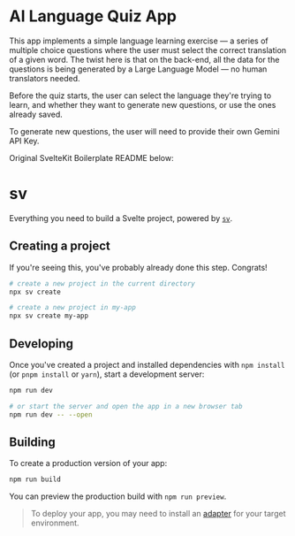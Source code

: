 # AI Language Quiz App

This app implements a simple language learning exercise — a series of multiple choice questions where the user must select the correct translation of a given word.
The twist here is that on the back-end, all the data for the questions is being generated by a Large Language Model — no human translators needed.

Before the quiz starts, the user can select the language they're trying to learn, and whether they want to generate new questions, or use the ones already saved.

To generate new questions, the user will need to provide their own Gemini API Key.

Original SvelteKit Boilerplate README below:

# sv

Everything you need to build a Svelte project, powered by [`sv`](https://github.com/sveltejs/cli).

## Creating a project

If you're seeing this, you've probably already done this step. Congrats!

```bash
# create a new project in the current directory
npx sv create

# create a new project in my-app
npx sv create my-app
```

## Developing

Once you've created a project and installed dependencies with `npm install` (or `pnpm install` or `yarn`), start a development server:

```bash
npm run dev

# or start the server and open the app in a new browser tab
npm run dev -- --open
```

## Building

To create a production version of your app:

```bash
npm run build
```

You can preview the production build with `npm run preview`.

> To deploy your app, you may need to install an [adapter](https://svelte.dev/docs/kit/adapters) for your target environment.
